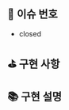 ## 🔗 이슈 번호

- closed

## ⛳ 구현 사항

## 📚 구현 설명

 <!-- ## ⏳ 실행 화면 -->

<!-- ## 💡 코드 리뷰 포인트 -->

<!-- ## 🔥 이슈와 해결 방안 -->

<!-- ## 🛠 피드백 반영 사항 -->